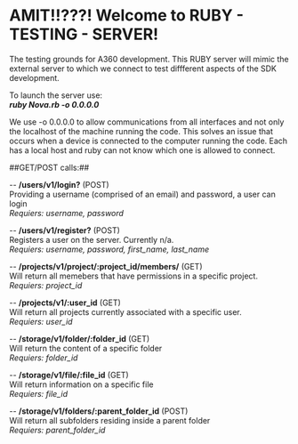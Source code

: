 AMIT!!???! Welcome to RUBY - TESTING - SERVER!
=======================

The testing grounds for A360 development.
This RUBY server will mimic the external server to which we connect to test diffferent aspects of the SDK development.

To launch the server use:<br/>
***ruby Nova.rb -o 0.0.0.0***

We use -o 0.0.0.0 to allow communications from all interfaces and not only the localhost of the machine running the code.
This solves an issue that occurs when a device is connected to the computer running the code. Each has a local host and ruby can not know which one 
is allowed to connect.

##GET/POST calls:##


-- **/users/v1/login?** (POST)<br/> 
Providing a username (comprised of an email) and password, a user can login<br/>
*Requiers: username, password*


-- **/users/v1/register?** (POST)<br/>
Registers a user on the server. Currently n/a.<br/>
*Requiers: username, password, first_name, last_name*


-- **/projects/v1/project/:project_id/members/** (GET)<br/>
Will return all memebers that have permissions in a specific project.<br/>
*Requiers: project_id*


-- **/projects/v1/:user_id** (GET)<br/>
Will return all projects currently associated with a specific user.<br/>
*Requiers: user_id*


-- **/storage/v1/folder/:folder_id** (GET)<br/>
Will return the content of a specific folder<br/>
*Requiers: folder_id*


-- **/storage/v1/file/:file_id** (GET)<br/>
Will return information on a specific file<br/>
*Requiers: file_id*


-- **/storage/v1/folders/:parent_folder_id** (POST)<br/>
Will return all subfolders residing inside a parent folder<br/>
*Requiers: parent_folder_id*





